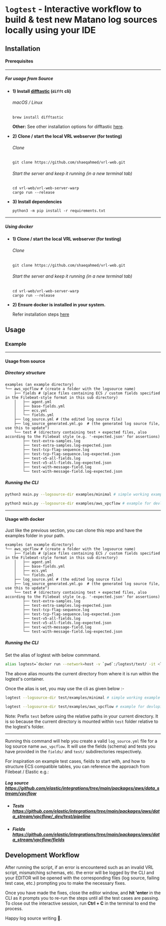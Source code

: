 
# `logtest` - Interactive workflow to build & test new Matano log sources locally using your IDE

## Installation

#### Prerequisites
---
##### For usage from Source
  - **1) Install [difftastic](https://difftastic.wilfred.me.uk/) (`difft` cli)**
    ###### macOS / Linux
    ```
    brew install difftastic
    ```
    **Other:** See other installation options for difftastic [here](https://difftastic.wilfred.me.uk/installation.html).


  - **2) Clone / start the local VRL webserver (for testing)**
    ###### Clone
    ```
    git clone https://github.com/shaeqahmed/vrl-web.git
    ```
    ###### Start the server and keep it running (in a new terminal tab)
    ```
    cd vrl-web/vrl-web-server-warp
    cargo run --release
    ```

  - **3) Install dependencies**

    ```
    python3 -m pip install -r requirements.txt
    ```
---
##### Using docker

  - **1) Clone / start the local VRL webserver (for testing)**
  
    ###### Clone
    ```
    git clone https://github.com/shaeqahmed/vrl-web.git
    ```
    ###### Start the server and keep it running (in a new terminal tab)
    ```
    cd vrl-web/vrl-web-server-warp
    cargo run --release
    ```

  - **2) Ensure docker is installed in your system.** 
  
    Refer installation steps [here](https://docs.docker.com/engine/install/)

## Usage

### Example
---
#### Usage from source

##### Directory structure

```python3
examples (an example directory)
└── aws_vpcflow # (create a folder with the logsource name)
    ├── fields # (place files containing ECS / custom fields specified in the Filebeat-style format in this sub directory)
    │   ├── agent.yml
    │   ├── base-fields.yml
    │   ├── ecs.yml
    │   └── fields.yml
    ├── log_source.yml # (the edited log source file)
    ├── log_source_generated.yml.go  # (the generated log source file, use this to update^)
    └── test # (directory containing test + expected files, also according to the Filebeat style (e.g. '-expected.json' for assertions)
        ├── test-extra-samples.log
        ├── test-extra-samples.log-expected.json
        ├── test-tcp-flag-sequence.log
        ├── test-tcp-flag-sequence.log-expected.json
        ├── test-v5-all-fields.log
        ├── test-v5-all-fields.log-expected.json
        ├── test-with-message-field.log
        └── test-with-message-field.log-expected.json
```

##### Running the CLI

```bash
python3 main.py --logsource-dir examples/minimal # simple working example

python3 main.py --logsource-dir examples/aws_vpcflow # example for devloping a new log source for AWS VPC Flow logs using an existing test case suite / schema
```

---
#### Usage with docker

Just like the previous section, you can clone this repo and have the examples folder in your path.

```python3
examples (an example directory)
└── aws_vpcflow # (create a folder with the logsource name)
    ├── fields # (place files containing ECS / custom fields specified in the Filebeat-style format in this sub directory)
    │   ├── agent.yml
    │   ├── base-fields.yml
    │   ├── ecs.yml
    │   └── fields.yml
    ├── log_source.yml # (the edited log source file)
    ├── log_source_generated.yml.go  # (the generated log source file, use this to update^)
    └── test # (directory containing test + expected files, also according to the Filebeat style (e.g. '-expected.json' for assertions)
        ├── test-extra-samples.log
        ├── test-extra-samples.log-expected.json
        ├── test-tcp-flag-sequence.log
        ├── test-tcp-flag-sequence.log-expected.json
        ├── test-v5-all-fields.log
        ├── test-v5-all-fields.log-expected.json
        ├── test-with-message-field.log
        └── test-with-message-field.log-expected.json
```
##### Running the CLI

Set the alias of logtest with below commmand. 

```bash
alias logtest=`docker run --network=host -v `pwd`:/logtest/test/ -it <logtest image>
```


The above alias mounts the current directory from where it is run within the logtest's container. 

Once the alias is set, you may use the cli as given below :- 

```bash
logtest --logsource-dir test/examples/minimal # simple working example

logtest --logsource-dir test/examples/aws_vpcflow # example for devloping a new log source for AWS VPC Flow logs using an existing test case suite / schema
```

Note:
  Prefix `test` before using the relative paths in your current directory. It is so because the current directory is mounted within `test` folder relative to the logtest's folder.

---

Running this command will help you create a valid `log_source.yml` file for a log source name `aws_vpcflow`. It will use the fields (schema) and tests you have provided in the `fields/` and `test/` subdirectories respectively.



For inspiration on example test cases, fields to start with, and how to structure ECS compatible tables, you can reference the approach from Filebeat / Elastic e.g.:  

##### Log source https://github.com/elastic/integrations/tree/main/packages/aws/data_stream/vpcflow
- ##### Tests https://github.com/elastic/integrations/tree/main/packages/aws/data_stream/vpcflow/_dev/test/pipeline
- ##### Fields https://github.com/elastic/integrations/tree/main/packages/aws/data_stream/vpcflow/fields

## Development Workflow

After running the script, if an error is encountered such as an invalid VRL script, mismatching schemas, etc. the error will be logged by the CLI and your EDITOR will be opened with the corresponding files (log source, failing test case, etc.) prompting you to make the necessary fixes.

Once you have made the fixes, close the editor window, and **hit 'enter** in the CLI as it prompts you to re-run the steps until all the test cases are passing. To close out the interactive session, run **Ctrl + C** in the terminal to end the process.

Happy log source writing 🎉. 
